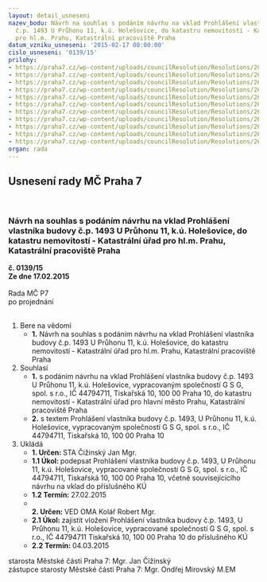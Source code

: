```yaml
---
layout: detail_usneseni
nazev_bodu: Návrh na souhlas s podáním návrhu na vklad Prohlášení vlastníka budovy
  č.p. 1493 U Průhonu 11, k.ú. Holešovice, do katastru nemovitostí - Katastrální úřad
  pro hl.m. Prahu, Katastrální pracoviště Praha
datum_vzniku_usneseni: '2015-02-17 00:00:00'
cislo_usneseni: '0139/15'
prilohy:
- https://praha7.cz/wp-content/uploads/councilResolution/Resolutions/26709/9-15-priloha_01_pv1493.pdf
- https://praha7.cz/wp-content/uploads/councilResolution/Resolutions/26709/9-15-priloha_02_pv1493.pdf
- https://praha7.cz/wp-content/uploads/councilResolution/Resolutions/26709/9-15-priloha_03a_pv1493.pdf
- https://praha7.cz/wp-content/uploads/councilResolution/Resolutions/26709/9-15-priloha_04_pv1493.doc
- https://praha7.cz/wp-content/uploads/councilResolution/Resolutions/26709/9-15-priloha_05_pv1493.pdf
- https://praha7.cz/wp-content/uploads/councilResolution/Resolutions/26709/9-15-priloha_06_pv1493.doc
- https://praha7.cz/wp-content/uploads/councilResolution/Resolutions/26709/9-15-priloha_07_pv1493.pdf
- https://praha7.cz/wp-content/uploads/councilResolution/Resolutions/26709/9-15-priloha_08_pv1493.pdf
- https://praha7.cz/wp-content/uploads/councilResolution/Resolutions/26709/9-15-priloha_09_pv1493.pdf
- https://praha7.cz/wp-content/uploads/councilResolution/Resolutions/26709/9-15-priloha_10_pv1493.pdf
- https://praha7.cz/wp-content/uploads/councilResolution/Resolutions/26709/9-15-priloha_11_PV1493.pdf
organ: rada
---
```

<div id="ucUsn_pList" class="usn">
	<span><h2>Usnesení rady MČ Praha 7 </h2>
<br></span><div class="standBody">
<span><h3>Návrh na souhlas s podáním návrhu na vklad Prohlášení vlastníka budovy č.p. 1493 U Průhonu 11, k.ú. Holešovice, do katastru nemovitostí - Katastrální úřad pro hl.m. Prahu, Katastrální pracoviště Praha</h3></span><div class="center">
		<strong>č. 0139/15</strong><br>
	</div>
<div class="center">
		<strong>Ze dne 17.02.2015</strong><br><br>
	</div>Rada MČ P7<br> po projednání<br><br><ol>
<li>Bere na vědomí<ul><li>
<strong>1.</strong> Návrh na souhlas s podáním návrhu na vklad Prohlášení vlastníka budovy č.p. 1493 U Průhonu 11, k.ú. Holešovice, do katastru nemovitostí - Katastrální úřad pro hl.m. Prahu, Katastrální pracoviště Praha</li></ul>
</li>
<li>Souhlasí<ul>
<li>
<strong>1.</strong> s podáním návrhu na vklad Prohlášení vlastníka budovy č.p. 1493 U Průhonu 11, k.ú. Holešovice, vypracovaným společností G S G, spol. s r.o., IČ 44794711, Tiskařská 10, 100 00 Praha 10, do katastru nemovitostí - Katastrální úřad pro hlavní město Prahu, Katastrální pracoviště Praha</li>
<li>
<strong>2.</strong> s textem Prohlášení vlastníka budovy č.p. 1493, U Průhonu 11, k.ú. Holešovice, vypracovaným společností G S G, spol. s r.o., IČ 44794711, Tiskařská 10, 100 00 Praha 10  </li>
</ul>
</li>
<li>Ukládá<ul>
<li>
<strong>1. Určen: </strong>STA Čižinský Jan Mgr.</li>
<li>
<strong>1.1 Úkol: </strong>podepsat Prohlášení vlastníka budovy č.p. 1493, U Průhonu 11, k.ú. Holešovice, vypracované společností G S G, spol. s r.o., IČ 44794711, Tiskařská 10, 100 00 Praha 10, včetně souvisejícícího návrhu na vklad do příslušného KÚ</li>
<li>
<strong>1.2 Termín: </strong>27.02.2015</li>
<li>
<strong><br>2. Určen: </strong>VED OMA Kolář Robert Mgr.</li>
<li>
<strong>2.1 Úkol: </strong>zajistit vložení Prohlášení vlastníka budovy č.p. 1493, U Průhonu 11, k.ú. Holešovice, vypracované společností G S G, spol. s r.o., IČ 44794711 Tiskařská 10, 100 00 Praha 10 do příslušného KÚ</li>
<li>
<strong>2.2 Termín: </strong>04.03.2015</li>
</ul>
</li>
</ol>starosta Městské části Praha 7: Mgr. Jan Čižinský<br>zástupce starosty Městské části Praha 7: Mgr. Ondřej Mirovský M.EM 
</div>
</div>